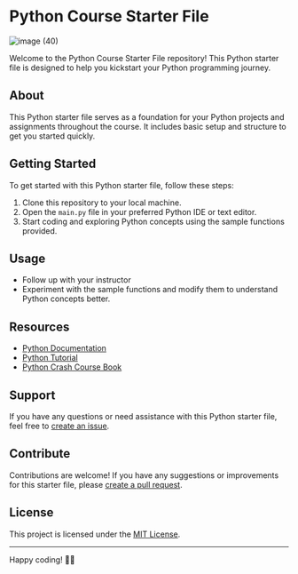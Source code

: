 # Python Course Starter File
![image (40)](https://github.com/user-attachments/assets/c5936920-c0bf-421a-b6a6-f89fccae75e5)


Welcome to the Python Course Starter File repository! This Python starter file is designed to help you kickstart your Python programming journey.

## About
This Python starter file serves as a foundation for your Python projects and assignments throughout the course. It includes basic setup and structure to get you started quickly.


## Getting Started
To get started with this Python starter file, follow these steps:
1. Clone this repository to your local machine.
2. Open the `main.py` file in your preferred Python IDE or text editor.
3. Start coding and exploring Python concepts using the sample functions provided.

## Usage
- Follow up with your instructor
- Experiment with the sample functions and modify them to understand Python concepts better.

## Resources
- [Python Documentation]([https://docs.python.org/3/](https://docs.python.org/3/))
- [Python Tutorial](https://www.learnpython.org/)
- [Python Crash Course Book](https://nostarch.com/pythoncrashcourse2e)

## Support
If you have any questions or need assistance with this Python starter file, feel free to [create an issue](https://github.com/yourusername/python-course-starter-file/issues).

## Contribute
Contributions are welcome! If you have any suggestions or improvements for this starter file, please [create a pull request](https://github.com/yourusername/python-course-starter-file/pulls).

## License
This project is licensed under the [MIT License](LICENSE).

---

Happy coding! 🐍✨
